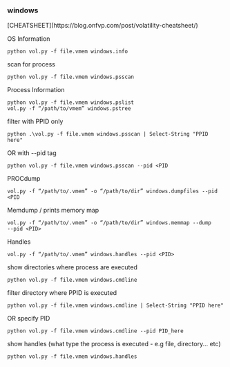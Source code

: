 <h3>windows</h3>
[CHEATSHEET](https://blog.onfvp.com/post/volatility-cheatsheet/)

OS Information
```
python vol.py -f file.vmem windows.info
```

scan for process
```
python vol.py -f file.vmem windows.psscan
```


Process Information
```
python vol.py -f file.vmem windows.pslist
vol.py -f “/path/to/vmem” windows.pstree
```

filter with PPID only
```
python .\vol.py -f file.vmem windows.psscan | Select-String "PPID here"    
```
OR with --pid tag
```
python vol.py -f file.vmem windows.psscan --pid <PID
```

PROCdump
```
vol.py -f “/path/to/.vmem” -o “/path/to/dir” windows.dumpfiles ‑‑pid <PID
```

Memdump / prints memory map
```
vol.py -f “/path/to/.vmem” -o “/path/to/dir” windows.memmap ‑‑dump ‑‑pid <PID>
```

Handles
```
vol.py -f “/path/to/.vmem” windows.handles ‑‑pid <PID>
```

show directories where process are executed
```
python vol.py -f file.vmem windows.cmdline
```

filter directory where PPID is executed
```
python vol.py -f file.vmem windows.cmdline | Select-String "PPID here"
```
OR specify PID
```
python vol.py -f file.vmem windows.cmdline --pid PID_here
```

show handles (what type the process is executed - e.g file, directory... etc)
```
python vol.py -f file.vmem windows.handles
```

